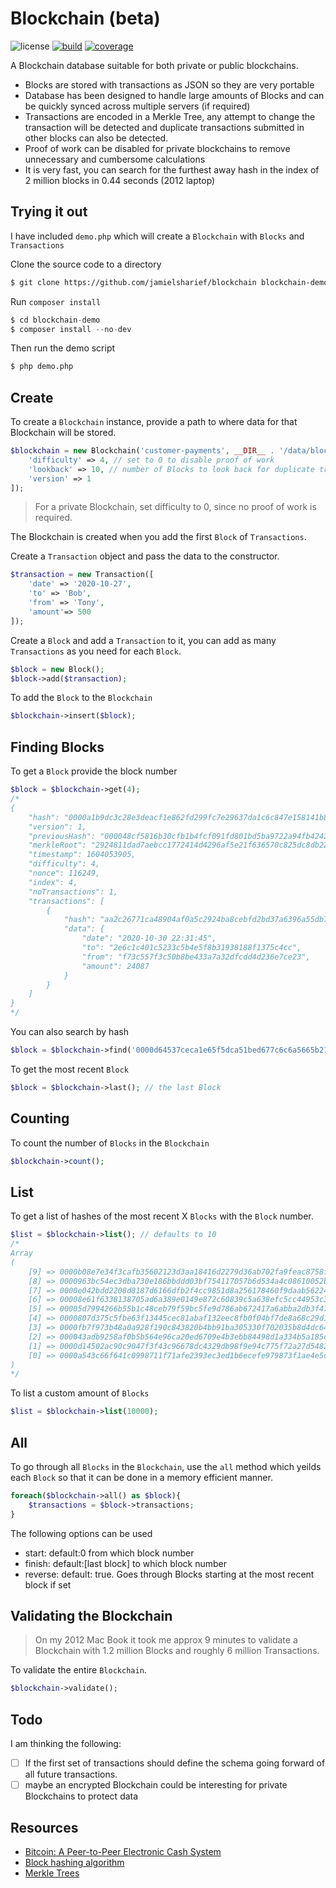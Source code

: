# Blockchain (beta)

![license](https://img.shields.io/badge/license-MIT-brightGreen.svg)
[![build](https://travis-ci.org/jamielsharief/blockchain.svg?branch=main)](https://travis-ci.org/jamielsharief/blockchain)
[![coverage](https://coveralls.io/repos/github/jamielsharief/blockchain/badge.svg?branch=main)](https://coveralls.io/github/jamielsharief/blockchain?branch=main)

A Blockchain database suitable for both private or public blockchains.

- Blocks are stored with transactions as JSON so they are very portable
- Database has been designed to handle large amounts of Blocks and can be quickly synced across multiple servers (if required)
- Transactions are encoded in a Merkle Tree, any attempt to change the transaction will be detected and duplicate transactions submitted in other blocks can also be detected.
- Proof of work can be disabled for private blockchains to remove unnecessary and cumbersome calculations
- It is very fast, you can search for the furthest away hash in the index of 2 million blocks in 0.44 seconds (2012 laptop)

## Trying it out

I have included `demo.php` which will create a `Blockchain` with `Blocks` and `Transactions`

Clone the source code to a directory

```bash
$ git clone https://github.com/jamielsharief/blockchain blockchain-demo
```

Run `composer install`

```php
$ cd blockchain-demo
$ composer install --no-dev
```

Then run the demo script

```bash
$ php demo.php
```

## Create

To create a `Blockchain` instance, provide a path to where data for that Blockchain will be stored.

```php
$blockchain = new Blockchain('customer-payments', __DIR__ . '/data/blockchains', [
    'difficulty' => 4, // set to 0 to disable proof of work
    'lookback' => 10, // number of Blocks to look back for duplicate transactions
    'version' => 1
]);
```

> For a private Blockchain, set difficulty to 0, since no proof of work is required.

The Blockchain is created when you add the first `Block` of `Transactions`.

Create a `Transaction` object and pass the data to the constructor.

```php
$transaction = new Transaction([
    'date' => '2020-10-27',
    'to' => 'Bob',
    'from' => 'Tony',
    'amount'=> 500
]);
```

Create a `Block` and add a `Transaction` to it, you can add as many `Transactions` as you need for 
each `Block`.

```php
$block = new Block();
$block->add($transaction);
```

To add the `Block` to the `Blockchain`

```php
$blockchain->insert($block);
```

## Finding Blocks

To get a `Block` provide the block number

```php
$block = $blockchain->get(4);
/*
{
    "hash": "0000a1b9dc3c28e3deacf1e862fd299fc7e29637da1c6c847e158141b8ac82cd",
    "version": 1,
    "previousHash": "000048cf5816b30cfb1b4fcf091fd801bd5ba9722a94fb42424df48a7d141fcc",
    "merkleRoot": "2924811dad7aebcc1772414d4296af5e21f636570c825dc8db22768660e92446",
    "timestamp": 1604053905,
    "difficulty": 4,
    "nonce": 116249,
    "index": 4,
    "noTransactions": 1,
    "transactions": [
        {
            "hash": "aa2c26771ca48904af0a5c2924ba8cebfd2bd37a6396a55db7d6939cb158a8dc",
            "data": {
                "date": "2020-10-30 22:31:45",
                "to": "2e6c1c401c5233c5b4e5f8b31938188f1375c4cc",
                "from": "f73c557f3c50b8be433a7a32dfcdd4d236e7ce23",
                "amount": 24087
            }
        }
    ]
}
*/
```



You can also search by hash

```php
$block = $blockchain->find('0000d64537ceca1e65f5dca51bed677c6c6a5665b21725ef87dd6da21994e09c');
```

To get the most recent `Block`

```php
$block = $blockchain->last(); // the last Block
```

## Counting

To count the number of `Blocks` in the `Blockchain`

```php
$blockchain->count();
```

## List

To get a list of hashes of the most recent X `Blocks` with the `Block` number.

```php
$list = $blockchain->list(); // defaults to 10
/*
Array
(
    [9] => 0000b08e7e34f3cafb35602123d3aa18416d2279d36ab702fa9feac8758f6f66
    [8] => 0000963bc54ec3dba730e186bbddd03bf754117057b6d534a4c08610052b5c12
    [7] => 0000e042bdd2208d8187d6166dfb2f4cc9851d8a256178460f9daab56224f9f2
    [6] => 00008e61f6338138705ad6a389e0149e872c60839c5a638efc5cc44953c3820e
    [5] => 00005d7994266b55b1c48ceb79f59bc5fe9d786ab672417a6abba2db3f47a558
    [4] => 0000807d375c5fbe63f13445cec81abaf132eec8fb0f04bf7de8a68c29d173eb
    [3] => 0000fb7f973b48a0a928f190c843820b4bb91ba305330f702035b8d4dc64003f
    [2] => 000043adb9258af0b5b564e96ca20ed6709e4b3ebb84498d1a334b5a185cd788
    [1] => 0000d14502ac90c9047f3f43c96678dc4329db98f9e94c775f72a27d54820e87
    [0] => 0000a543c66f641c0998711f71afe2393ec3ed1b6ecefe979873f1ae4e5c15d2
)
*/
```

To list a custom amount of `Blocks`

```php
$list = $blockchain->list(10000);
```

## All

To go through all `Blocks` in the `Blockchain`, use the `all` method which yeilds each `Block` so that it can be done in a memory efficient manner.

```php
foreach($blockchain->all() as $block){
    $transactions = $block->transactions;
}
```

The following options can be used

- start: default:0 from which block number
- finish: default:[last block] to which block number
- reverse: default: true. Goes through Blocks starting at the most recent block if set

## Validating the Blockchain

> On my 2012 Mac Book it took me approx 9 minutes to validate a Blockchain with 1.2 million Blocks and roughly 6 million Transactions.

To validate the entire `Blockchain`.

```php
$blockchain->validate();
```

## Todo

I am thinking the following:

- [ ] If the first set of transactions should define the schema going forward of all future transactions.
- [ ] maybe an encrypted Blockchain could be interesting for private Blockchains to protect data

## Resources

- [Bitcoin: A Peer-to-Peer Electronic Cash System](https://bitcoin.org/bitcoin.pdf)
- [Block hashing algorithm](https://en.bitcoin.it/wiki/Block_hashing_algorithm)
- [Merkle Trees](https://en.bitcoin.it/wiki/Protocol_documentation#Merkle_Trees)